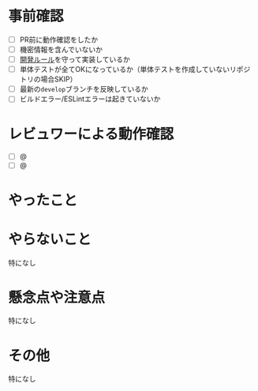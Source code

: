 # 事前確認

-   [ ] PR前に動作確認をしたか
-   [ ] 機密情報を含んでいないか
-   [ ] [開発ルール](https://daydule.atlassian.net/wiki/spaces/DAYDULE/pages/9765029)を守って実装しているか
-   [ ] 単体テストが全てOKになっているか（単体テストを作成していないリポジトリの場合SKIP）
-   [ ] 最新の`develop`ブランチを反映しているか
-   [ ] ビルドエラー/ESLintエラーは起きていないか

# レビュワーによる動作確認

- [ ] @
- [ ] @

# やったこと<!-- このプルリクエストでやったことを書く -->

# やらないこと<!-- このプルリクエストでやってもおかしくないけどやらなかったことを書く -->
特になし

# 懸念点や注意点<!-- このプルリクエストにおける懸念点や注意点を書く -->
特になし

# その他<!-- このプルリクエストで上記の項目以外に伝えるべきことを書く -->
特になし
